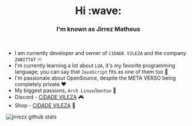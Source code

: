 <!--
**jirrezx/jirrezx** is a ✨ _special_ ✨ repository because its `README.md` (this file) appears on your GitHub profile.
-->
<h1 align="center">Hi :wave:</h1>
<h3 align="center">I'm known as Jirrez Matheus</h3>
<br>

- I am currently developer and owner of <code>CIDADE VILEZA</code> and the company <code>ZABITTAT</code> :infinity:
- I'm currently learning a lot about <code>LUA</code>, it's my favorite programming language; you can say that <code>JavaScript</code> fits as one of them too :seedling:
- I'm passionate about OpenSource, despite the META VERSO being completely private :heart:
- My biggest passions, <code>Arch Linux</code>/<code>Gentoo</code> :penguin:
- Discord - <a href="https://discord.gg/SHEJQXzV2F">CIDADE VILEZA</a> :video_game:
- Shop - <a href="https://cidadevileza.hydrus.gg">CIDADE VILEZA</a> :shopping_cart:

![jirrezx github stats](https://github-readme-stats.vercel.app/api?username=jirrezx&show_icons=true&theme=vue-dark)
